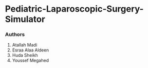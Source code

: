 # Pediatric-Laparoscopic-Surgery-Simulator


### Authors
1. Atallah Madi
2. Esraa Alaa Aldeen
3. Huda Sheikh
4. Youssef Megahed